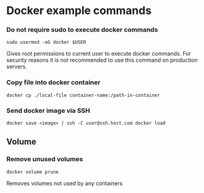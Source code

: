 # Docker example commands

### Do not require sudo to execute docker commands

`sudo usermod -aG docker $USER`

Gives root permissions to current user to execute docker commands. For security reasons it is
not recommended to use this command on production servers. 

### Copy file into docker container

`docker cp ./local-file container-name:/path-in-container`

### Send docker image via SSH

`docker save <image> | ssh -C user@ssh.host.com docker load`

## Volume

### Remove unused volumes

`docker volume prune`

Removes volumes not used by any containers